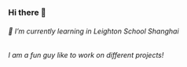 ### Hi there 👋


###### 🌱 I’m currently learning in Leighton School Shanghai
###### I am a fun guy like to work on different projects!
